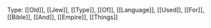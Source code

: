 Type: [[Old]], [[Jew]], [[Type]], [[Of]], [[Language]], [[Used]], [[For]], [[Bible]], [[And]], [[Empire]], [[Things]]